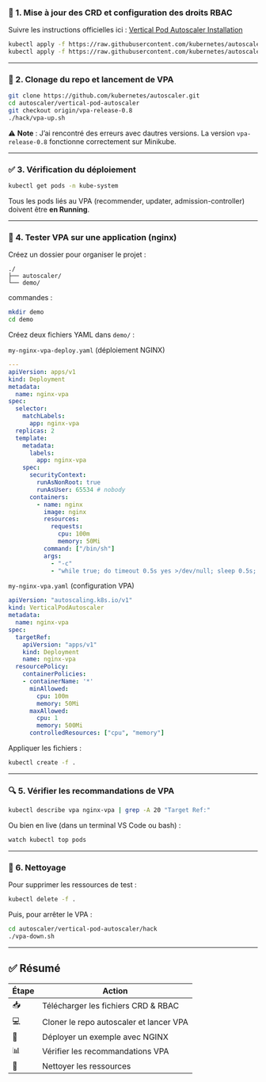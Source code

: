 ### 🔧 1. Mise à jour des CRD et configuration des droits RBAC

Suivre les instructions officielles ici : [Vertical Pod Autoscaler Installation](https://github.com/kubernetes/autoscaler/blob/master/vertical-pod-autoscaler/docs/installation.md)

```bash
kubectl apply -f https://raw.githubusercontent.com/kubernetes/autoscaler/vpa-release-1.0/vertical-pod-autoscaler/deploy/vpa-v1-crd-gen.yaml
kubectl apply -f https://raw.githubusercontent.com/kubernetes/autoscaler/vpa-release-1.0/vertical-pod-autoscaler/deploy/vpa-rbac.yaml
```

---
### 📁 2. Clonage du repo et lancement de VPA

```bash
git clone https://github.com/kubernetes/autoscaler.git
cd autoscaler/vertical-pod-autoscaler
git checkout origin/vpa-release-0.8
./hack/vpa-up.sh
```

⚠ **Note** : J’ai rencontré des erreurs avec dautres versions. La version `vpa-release-0.8` fonctionne correctement sur Minikube.

---
### ✅ 3. Vérification du déploiement

```bash
kubectl get pods -n kube-system
```

Tous les pods liés au VPA (recommender, updater, admission-controller) doivent être **en Running**.

---
### 🧪 4. Tester VPA sur une application (nginx)

Créez un dossier pour organiser le projet :

```
./
├── autoscaler/
└── demo/
```

commandes :

```bash
mkdir demo
cd demo
```

Créez deux fichiers YAML dans `demo/` :

 `my-nginx-vpa-deploy.yaml` (déploiement NGINX)

```yaml
---
apiVersion: apps/v1
kind: Deployment
metadata:
  name: nginx-vpa
spec:
  selector:
    matchLabels:
      app: nginx-vpa
  replicas: 2
  template:
    metadata:
      labels:
        app: nginx-vpa
    spec:
      securityContext:
        runAsNonRoot: true
        runAsUser: 65534 # nobody
      containers:
        - name: nginx
          image: nginx
          resources:
            requests:
              cpu: 100m
              memory: 50Mi
          command: ["/bin/sh"]
          args:
            - "-c"
            - "while true; do timeout 0.5s yes >/dev/null; sleep 0.5s; done"
```

`my-nginx-vpa.yaml` (configuration VPA)

```yaml
apiVersion: "autoscaling.k8s.io/v1"
kind: VerticalPodAutoscaler
metadata:
  name: nginx-vpa
spec:
  targetRef:
    apiVersion: "apps/v1"
    kind: Deployment
    name: nginx-vpa
  resourcePolicy:
    containerPolicies:
    - containerName: '*'
      minAllowed:
        cpu: 100m
        memory: 50Mi
      maxAllowed:
        cpu: 1
        memory: 500Mi
      controlledResources: ["cpu", "memory"]
```

Appliquer les fichiers :

```bash
kubectl create -f .
```

---
### 🔍 5. Vérifier les recommandations de VPA

```bash
kubectl describe vpa nginx-vpa | grep -A 20 "Target Ref:"
```

Ou bien en live (dans un terminal VS Code ou bash) :

```bash
watch kubectl top pods
```

---
### 🧹 6. Nettoyage

Pour supprimer les ressources de test :

```bash
kubectl delete -f .
```

Puis, pour arrêter le VPA :

```bash
cd autoscaler/vertical-pod-autoscaler/hack
./vpa-down.sh
```

---
## ✅ Résumé

| Étape | Action                                  |
| ----- | --------------------------------------- |
| 📥    | Télécharger les fichiers CRD & RBAC     |
| 💻    | Cloner le repo autoscaler et lancer VPA |
| 🧪    | Déployer un exemple avec NGINX          |
| 📊    | Vérifier les recommandations VPA        |
| 🧼    | Nettoyer les ressources                 |
